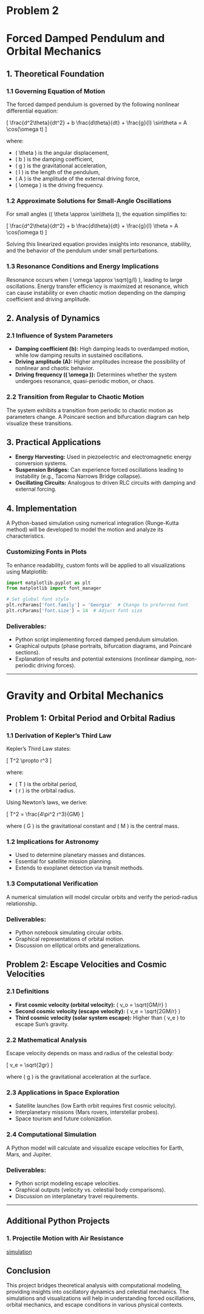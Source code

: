 # Problem 2
# Forced Damped Pendulum and Orbital Mechanics

## 1. Theoretical Foundation

### 1.1 Governing Equation of Motion
The forced damped pendulum is governed by the following nonlinear differential equation:

\[ \frac{d^2\theta}{dt^2} + b \frac{d\theta}{dt} + \frac{g}{l} \sin\theta = A \cos(\omega t) \]

where:
- \( \theta \) is the angular displacement,
- \( b \) is the damping coefficient,
- \( g \) is the gravitational acceleration,
- \( l \) is the length of the pendulum,
- \( A \) is the amplitude of the external driving force,
- \( \omega \) is the driving frequency.

### 1.2 Approximate Solutions for Small-Angle Oscillations
For small angles (\( \theta \approx \sin\theta \)), the equation simplifies to:

\[ \frac{d^2\theta}{dt^2} + b \frac{d\theta}{dt} + \frac{g}{l} \theta = A \cos(\omega t) \]

Solving this linearized equation provides insights into resonance, stability, and the behavior of the pendulum under small perturbations.

### 1.3 Resonance Conditions and Energy Implications
Resonance occurs when \( \omega \approx \sqrt{g/l} \), leading to large oscillations. Energy transfer efficiency is maximized at resonance, which can cause instability or even chaotic motion depending on the damping coefficient and driving amplitude.

## 2. Analysis of Dynamics

### 2.1 Influence of System Parameters
- **Damping coefficient (b):** High damping leads to overdamped motion, while low damping results in sustained oscillations.
- **Driving amplitude (A):** Higher amplitudes increase the possibility of nonlinear and chaotic behavior.
- **Driving frequency (\( \omega \)):** Determines whether the system undergoes resonance, quasi-periodic motion, or chaos.

### 2.2 Transition from Regular to Chaotic Motion
The system exhibits a transition from periodic to chaotic motion as parameters change. A Poincaré section and bifurcation diagram can help visualize these transitions.

## 3. Practical Applications
- **Energy Harvesting:** Used in piezoelectric and electromagnetic energy conversion systems.
- **Suspension Bridges:** Can experience forced oscillations leading to instability (e.g., Tacoma Narrows Bridge collapse).
- **Oscillating Circuits:** Analogous to driven RLC circuits with damping and external forcing.

## 4. Implementation
A Python-based simulation using numerical integration (Runge-Kutta method) will be developed to model the motion and analyze its characteristics.

### Customizing Fonts in Plots
To enhance readability, custom fonts will be applied to all visualizations using Matplotlib:

```python
import matplotlib.pyplot as plt
from matplotlib import font_manager

# Set global font style
plt.rcParams['font.family'] = 'Georgia'  # Change to preferred font
plt.rcParams['font.size'] = 14  # Adjust font size
```

### Deliverables:
- Python script implementing forced damped pendulum simulation.
- Graphical outputs (phase portraits, bifurcation diagrams, and Poincaré sections).
- Explanation of results and potential extensions (nonlinear damping, non-periodic driving forces).

---

# Gravity and Orbital Mechanics

## Problem 1: Orbital Period and Orbital Radius

### 1.1 Derivation of Kepler’s Third Law
Kepler’s Third Law states:

\[ T^2 \propto r^3 \]

where:
- \( T \) is the orbital period,
- \( r \) is the orbital radius.

Using Newton’s laws, we derive:

\[ T^2 = \frac{4\pi^2 r^3}{GM} \]

where \( G \) is the gravitational constant and \( M \) is the central mass.

### 1.2 Implications for Astronomy
- Used to determine planetary masses and distances.
- Essential for satellite mission planning.
- Extends to exoplanet detection via transit methods.

### 1.3 Computational Verification
A numerical simulation will model circular orbits and verify the period-radius relationship.

### Deliverables:
- Python notebook simulating circular orbits.
- Graphical representations of orbital motion.
- Discussion on elliptical orbits and generalizations.

## Problem 2: Escape Velocities and Cosmic Velocities

### 2.1 Definitions
- **First cosmic velocity (orbital velocity):** \( v_o = \sqrt{GM/r} \)
- **Second cosmic velocity (escape velocity):** \( v_e = \sqrt{2GM/r} \)
- **Third cosmic velocity (solar system escape):** Higher than \( v_e \) to escape Sun’s gravity.

### 2.2 Mathematical Analysis
Escape velocity depends on mass and radius of the celestial body:

\[ v_e = \sqrt{2gr} \]

where \( g \) is the gravitational acceleration at the surface.

### 2.3 Applications in Space Exploration
- Satellite launches (low Earth orbit requires first cosmic velocity).
- Interplanetary missions (Mars rovers, interstellar probes).
- Space tourism and future colonization.

### 2.4 Computational Simulation
A Python model will calculate and visualize escape velocities for Earth, Mars, and Jupiter.

### Deliverables:
- Python script modeling escape velocities.
- Graphical outputs (velocity vs. celestial body comparisons).
- Discussion on interplanetary travel requirements.

---

## Additional Python Projects

### **1. Projectile Motion with Air Resistance**


[simulation](project_motion2.html)

## Conclusion
This project bridges theoretical analysis with computational modeling, providing insights into oscillatory dynamics and celestial mechanics. The simulations and visualizations will help in understanding forced oscillations, orbital mechanics, and escape conditions in various physical contexts.

